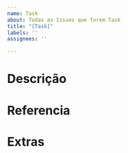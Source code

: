 ```yaml
---
name: Task
about: Todas as Issues que forem Task
title: "[Task]"
labels: ''
assignees: ''

---
```


# Descrição

# Referencia

# Extras
